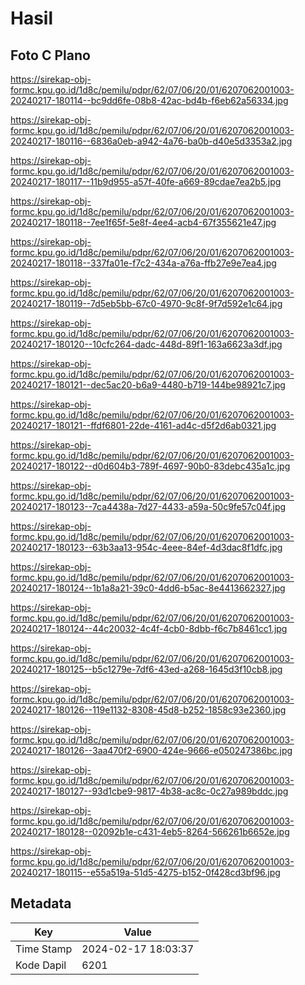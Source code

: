 # Hasil

## Foto C Plano

https://sirekap-obj-formc.kpu.go.id/1d8c/pemilu/pdpr/62/07/06/20/01/6207062001003-20240217-180114--bc9dd6fe-08b8-42ac-bd4b-f6eb62a56334.jpg

https://sirekap-obj-formc.kpu.go.id/1d8c/pemilu/pdpr/62/07/06/20/01/6207062001003-20240217-180116--6836a0eb-a942-4a76-ba0b-d40e5d3353a2.jpg

https://sirekap-obj-formc.kpu.go.id/1d8c/pemilu/pdpr/62/07/06/20/01/6207062001003-20240217-180117--11b9d955-a57f-40fe-a669-89cdae7ea2b5.jpg

https://sirekap-obj-formc.kpu.go.id/1d8c/pemilu/pdpr/62/07/06/20/01/6207062001003-20240217-180118--7ee1f65f-5e8f-4ee4-acb4-67f355621e47.jpg

https://sirekap-obj-formc.kpu.go.id/1d8c/pemilu/pdpr/62/07/06/20/01/6207062001003-20240217-180118--337fa01e-f7c2-434a-a76a-ffb27e9e7ea4.jpg

https://sirekap-obj-formc.kpu.go.id/1d8c/pemilu/pdpr/62/07/06/20/01/6207062001003-20240217-180119--7d5eb5bb-67c0-4970-9c8f-9f7d592e1c64.jpg

https://sirekap-obj-formc.kpu.go.id/1d8c/pemilu/pdpr/62/07/06/20/01/6207062001003-20240217-180120--10cfc264-dadc-448d-89f1-163a6623a3df.jpg

https://sirekap-obj-formc.kpu.go.id/1d8c/pemilu/pdpr/62/07/06/20/01/6207062001003-20240217-180121--dec5ac20-b6a9-4480-b719-144be98921c7.jpg

https://sirekap-obj-formc.kpu.go.id/1d8c/pemilu/pdpr/62/07/06/20/01/6207062001003-20240217-180121--ffdf6801-22de-4161-ad4c-d5f2d6ab0321.jpg

https://sirekap-obj-formc.kpu.go.id/1d8c/pemilu/pdpr/62/07/06/20/01/6207062001003-20240217-180122--d0d604b3-789f-4697-90b0-83debc435a1c.jpg

https://sirekap-obj-formc.kpu.go.id/1d8c/pemilu/pdpr/62/07/06/20/01/6207062001003-20240217-180123--7ca4438a-7d27-4433-a59a-50c9fe57c04f.jpg

https://sirekap-obj-formc.kpu.go.id/1d8c/pemilu/pdpr/62/07/06/20/01/6207062001003-20240217-180123--63b3aa13-954c-4eee-84ef-4d3dac8f1dfc.jpg

https://sirekap-obj-formc.kpu.go.id/1d8c/pemilu/pdpr/62/07/06/20/01/6207062001003-20240217-180124--1b1a8a21-39c0-4dd6-b5ac-8e4413662327.jpg

https://sirekap-obj-formc.kpu.go.id/1d8c/pemilu/pdpr/62/07/06/20/01/6207062001003-20240217-180124--44c20032-4c4f-4cb0-8dbb-f6c7b8461cc1.jpg

https://sirekap-obj-formc.kpu.go.id/1d8c/pemilu/pdpr/62/07/06/20/01/6207062001003-20240217-180125--b5c1279e-7df6-43ed-a268-1645d3f10cb8.jpg

https://sirekap-obj-formc.kpu.go.id/1d8c/pemilu/pdpr/62/07/06/20/01/6207062001003-20240217-180126--119e1132-8308-45d8-b252-1858c93e2360.jpg

https://sirekap-obj-formc.kpu.go.id/1d8c/pemilu/pdpr/62/07/06/20/01/6207062001003-20240217-180126--3aa470f2-6900-424e-9666-e050247386bc.jpg

https://sirekap-obj-formc.kpu.go.id/1d8c/pemilu/pdpr/62/07/06/20/01/6207062001003-20240217-180127--93d1cbe9-9817-4b38-ac8c-0c27a989bddc.jpg

https://sirekap-obj-formc.kpu.go.id/1d8c/pemilu/pdpr/62/07/06/20/01/6207062001003-20240217-180128--02092b1e-c431-4eb5-8264-566261b6652e.jpg

https://sirekap-obj-formc.kpu.go.id/1d8c/pemilu/pdpr/62/07/06/20/01/6207062001003-20240217-180115--e55a519a-51d5-4275-b152-0f428cd3bf96.jpg


## Metadata

| Key        | Value               |
| ---------- | ------------------- |
| Time Stamp | 2024-02-17 18:03:37 |
| Kode Dapil | 6201                |



